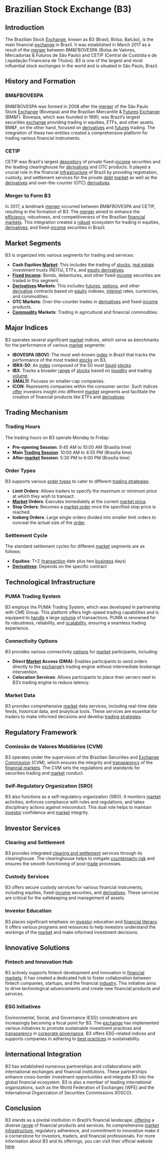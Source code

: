 # Brazilian Stock Exchange (B3)

## Introduction
The Brazilian Stock [Exchange](../e/exchange.md), known as B3 (Brasil, Bolsa, Balcão), is the main financial [exchange](../e/exchange.md) in Brazil. It was established in March 2017 as a result of the [merger](../m/merger.md) between BM&FBOVESPA (Bolsa de Valores, Mercadorias & Futuros de São Paulo) and CETIP (Central de Custódia e de Liquidação Financeira de Títulos). B3 is one of the largest and most influential stock exchanges in the world and is situated in São Paulo, Brazil.

## History and Formation
### BM&FBOVESPA
BM&FBOVESPA was formed in 2008 after the [merger](../m/merger.md) of the São Paulo Stock [Exchange](../e/exchange.md) (Bovespa) and the Brazilian Mercantile & [Futures](../f/futures.md) [Exchange](../e/exchange.md) (BM&F). Bovespa, which was founded in 1890, was Brazil’s largest securities [exchange](../e/exchange.md) providing trading in equities, ETFs, and other assets. BM&F, on the other hand, focused on [derivatives](../d/derivatives.md) and [futures](../f/futures.md) trading. The integration of these two entities created a comprehensive platform for trading various financial instruments.

### CETIP
CETIP was Brazil's largest [depository](../d/depository.md) of private fixed-[income](../i/income.md) securities and the leading clearinghouse for [derivatives](../d/derivatives.md) and OTC products. It played a crucial role in the financial [infrastructure](../i/infrastructure.md) of Brazil by providing registration, custody, and settlement services for the private [debt](../d/debt.md) [market](../m/market.md) as well as the [derivatives](../d/derivatives.md) and over-the-counter (OTC) [derivatives](../d/derivatives.md).

### Merger to Form B3
In 2017, a landmark [merger](../m/merger.md) occurred between BM&FBOVESPA and CETIP, resulting in the formation of B3. The [merger](../m/merger.md) aimed to enhance the [efficiency](../e/efficiency.md), robustness, and competitiveness of the Brazilian [financial markets](../f/financial_market.md). This integration created a [robust](../r/robust.md) ecosystem for trading in equities, [derivatives](../d/derivatives.md), and fixed-[income](../i/income.md) securities in Brazil.

## Market Segments
B3 is organized into various segments for trading and services:
- **Cash Equities [Market](../m/market.md)**: This includes the trading of [stocks](../s/stock.md), [real estate](../r/real_estate.md) investment trusts (REITs), ETFs, and [equity derivatives](../e/equity_derivatives.md).
- **[Fixed Income](../f/fixed_income.md)**: Bonds, debentures, and other fixed-[income](../i/income.md) securities are traded in this segment.
- **[Derivatives](../d/derivatives.md) Markets**: This includes [futures](../f/futures.md), [options](../o/options.md), and other [derivative](../d/derivative.md) contracts based on [equity](../e/equity.md) indexes, [interest](../i/interest.md) rates, currencies, and commodities.
- **OTC Markets**: Over-the-counter trades in [derivatives](../d/derivatives.md) and fixed-[income](../i/income.md) products.
- **[Commodity](../c/commodity.md) Markets**: Trading in agricultural and financial commodities.

## Major Indices
B3 operates several significant [market](../m/market.md) indices, which serve as benchmarks for the performance of various [market](../m/market.md) segments:
- **IBOVESPA (IBOV)**: The most well-known [index](../i/index_instrument.md) in Brazil that tracks the performance of the most traded [stocks](../s/stock.md) on B3.
- **IBRX-50**: An [index](../i/index_instrument.md) composed of the 50 most [liquid](../l/liquid.md) [stocks](../s/stock.md).
- **IBX**: Tracks a broader [range](../r/range.md) of [stocks](../s/stock.md) based on [liquidity](../l/liquidity.md) and trading [volume](../v/volume.md).
- **SMAL11**: Focuses on smaller-cap companies.
- **ICON**: Represents companies within the consumer sector.
Such indices [offer](../o/offer.md) investors insight into different [market](../m/market.md) segments and facilitate the creation of financial products like ETFs and [derivatives](../d/derivatives.md).

## Trading Mechanism
### Trading Hours
The trading hours on B3 operate Monday to Friday:
- **Pre-opening Session**: 9:45 AM to 10:00 AM (Brasília time)
- **Main [Trading Session](../t/trading_session.md)**: 10:00 AM to 4:55 PM (Brasília time)
- **After-[market](../m/market.md) Session**: 5:30 PM to 6:00 PM (Brasília time)

### Order Types
B3 supports various [order types](../o/order_types_in_trading.md) to cater to different [trading strategies](../t/trading_strategies.md):
- **Limit Orders**: Allows traders to specify the maximum or minimum price at which they wish to transact.
- **[Market](../m/market.md) Orders**: Executes immediately at the current [market price](../m/market_price.md).
- **Stop Orders**: Becomes a [market order](../m/market_order.md) once the specified stop price is reached.
- **Iceberg Orders**: Large single orders divided into smaller limit orders to conceal the actual size of the [order](../o/order.md).

### Settlement Cycle
The standard settlement cycles for different [market](../m/market.md) segments are as follows:
- **Equities**: T+2 ([transaction](../t/transaction.md) date plus two [business](../b/business.md) days)
- **[Derivatives](../d/derivatives.md)**: Depends on the specific contract

## Technological Infrastructure
### PUMA Trading System
B3 employs the PUMA Trading System, which was developed in partnership with CME Group. This platform offers high-speed trading capabilities and is equipped to [handle](../h/handle.md) a large [volume](../v/volume.md) of transactions. PUMA is renowned for its robustness, reliability, and [scalability](../s/scalability.md), ensuring a seamless trading experience.

### Connectivity Options
B3 provides various connectivity [options](../o/options.md) for [market](../m/market.md) participants, including:
- **Direct [Market](../m/market.md) Access (DMA)**: Enables participants to send orders directly to the [exchange](../e/exchange.md)’s trading engine without intermediate brokerage intervention.
- **Colocation Services**: Allows participants to place their servers next to B3’s trading engine to reduce latency.

### Market Data
B3 provides comprehensive [market](../m/market.md) data services, including real-time data feeds, historical data, and analytical tools. These services are essential for traders to make informed decisions and develop [trading strategies](../t/trading_strategies.md).

## Regulatory Framework
### Comissão de Valores Mobiliários (CVM)
B3 operates under the supervision of the Brazilian Securities and [Exchange](../e/exchange.md) [Commission](../c/commission.md) (CVM), which ensures the integrity and [transparency](../t/transparency.md) of the [financial markets](../f/financial_market.md). The CVM sets the regulations and standards for securities trading and [market](../m/market.md) conduct.

### Self-Regulatory Organization (SRO)
B3 also functions as a self-regulatory organization (SRO). It monitors [market](../m/market.md) activities, enforces compliance with rules and regulations, and takes disciplinary actions against misconduct. This dual role helps to maintain [investor](../i/investor.md) confidence and [market](../m/market.md) integrity.

## Investor Services
### Clearing and Settlement
B3 provides integrated [clearing and settlement](../c/clearing_and_settlement.md) services through its clearinghouse. The clearinghouse helps to mitigate [counterparty risk](../c/counterparty_risk.md) and ensures the smooth functioning of post-[trade](../t/trade.md) processes.

### Custody Services
B3 offers secure custody services for various financial instruments, including equities, fixed-[income](../i/income.md) securities, and [derivatives](../d/derivatives.md). These services are critical for the safekeeping and management of assets.

### Investor Education
B3 places significant emphasis on [investor](../i/investor.md) education and [financial literacy](../f/financial_literacy.md). It offers various programs and resources to help investors understand the workings of the [market](../m/market.md) and make informed investment decisions.

## Innovative Solutions
### Fintech and Innovation Hub
B3 actively supports fintech development and innovation in [financial markets](../f/financial_market.md). It has created a dedicated hub to foster collaboration between fintech companies, startups, and the financial [industry](../i/industry.md). This initiative aims to drive technological advancements and create new financial products and services.

### ESG Initiatives
Environmental, Social, and Governance (ESG) considerations are increasingly becoming a focal point for B3. The [exchange](../e/exchange.md) has implemented various initiatives to promote sustainable investment practices and [transparency](../t/transparency.md) in [corporate governance](../c/corporate_governance.md). B3 offers ESG-related indices and supports companies in adhering to [best practices](../b/best_practices.md) in sustainability.

## International Integration
B3 has established numerous partnerships and collaborations with international exchanges and financial institutions. These partnerships enhance cross-border investment opportunities and integrate B3 into the global financial ecosystem. B3 is also a member of leading international organizations, such as the World Federation of Exchanges (WFE) and the International Organization of Securities Commissions (IOSCO).

## Conclusion
B3 stands as a pivotal institution in Brazil’s financial landscape, [offering](../o/offering.md) a diverse [range](../r/range.md) of financial products and services. Its comprehensive [market](../m/market.md) [infrastructure](../i/infrastructure.md), regulatory adherence, and commitment to innovation make it a cornerstone for investors, traders, and financial professionals. For more information about B3 and its offerings, you can visit their official website [here](https://www.bmfbovespa.com.br).